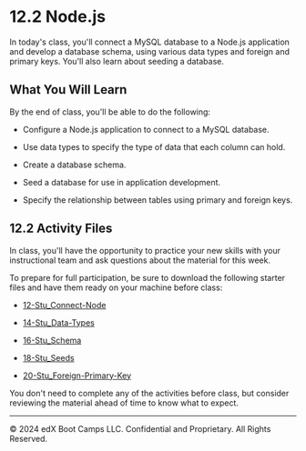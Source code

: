# 12.2 Node.js
In today's class, you'll connect a MySQL database to a Node.js application and develop a database schema, using various data types and foreign and primary keys. You'll also learn about seeding a database.

## What You Will Learn
By the end of class, you'll be able to do the following:

* Configure a Node.js application to connect to a MySQL database.

* Use data types to specify the type of data that each column can hold.

* Create a database schema.

* Seed a database for use in application development.

* Specify the relationship between tables using primary and foreign keys.

## 12.2 Activity Files
In class, you'll have the opportunity to practice your new skills with your instructional team and ask questions about the material for this week.

To prepare for full participation, be sure to download the following starter files and have them ready on your machine before class:

* [12-Stu_Connect-Node](https://static.fullstack-bootcamp.com/lesson-files/12-SQL/12-Stu_Connect-Node.zip)

* [14-Stu_Data-Types](https://static.fullstack-bootcamp.com/lesson-files/12-SQL/14-Stu_Data-Types.zip)

* [16-Stu_Schema](https://static.fullstack-bootcamp.com/lesson-files/12-SQL/16-Stu_Schema.zip)

* [18-Stu_Seeds](https://static.fullstack-bootcamp.com/lesson-files/12-SQL/18-Stu_Seeds.zip)

* [20-Stu_Foreign-Primary-Key](https://static.fullstack-bootcamp.com/lesson-files/12-SQL/20-Stu_Foreign-Primary-Key.zip)

You don't need to complete any of the activities before class, but consider reviewing the material ahead of time to know what to expect.

---
© 2024 edX Boot Camps LLC. Confidential and Proprietary. All Rights Reserved.